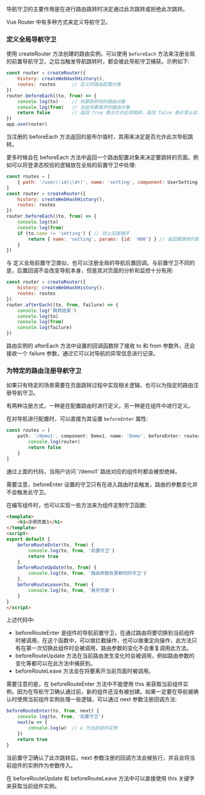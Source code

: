 
导航守卫的主要作用是在进行路由跳转时决定通过此次跳转或拒绝此次跳转。

Vue Router 中有多种方式来定义导航守卫。

### 定义全局导航守卫

使用 createRouter 方法创建的路由实例，可以使用 `beforeEach` 方法来注册全局的前置导航守卫，之后当触发导航跳转时，都会被此导航守卫捕获。示例如下:
```js
const router = createRouter({
    history: createWebHashHistory(),
    routes: routes      // 定义的路由配置对象
})
router.beforeEach((to, from) => {
    console.log(to)     // 将要跳转到的路由对象
    console.log(from)   // 当前将要离开的路由对象
    return false        // 返回 true 表示允许此将跳转，返回 false 表示禁止此次跳转
})
app.use(router)
```
当注册的 beforeEach 方法返回的是布尔值时，其用来决定是否允许此次导航跳转。

更多时候会在 beforeEach 方法中返回一个路由配置对象来决定要跳转的页面。例如可以将登录态校验的逻辑放在全局的前置守卫中处理:
```js
const routes = [
    { path: '/user/:id(\\d+)', name: 'setting', component: UserSetting, props: true }
]
const router = createRouter({
    history: createWebHashHistory(),
    routes: routes
})
router.beforeEach((to, from) => {
    console.log(to)
    console.log(from)
    if (to.name != 'setting') { // 防止无限循环
        return { name: 'setting', params: {id: '000'} } // 返回要跳转的路由
    }
})
```

与 定义全局前置守卫类似，也可以注册全局的导航后置回调。与前置守卫不同的是，后置回调不会改变导航本身，但是其对页面的分析和监控十分有用:
```js
const router = createRouter({
    history: createWebHashHistory(),
    routes: routes
})
router.afterEach((to, from, failure) => {
    console.log('跳转结束')
    console.log(to)
    console.log(from)
    console.log(failure)
})
```
路由实例的 afterEach 方法中设置的回调函数除了接收 to 和 from 参数外，还会接收一个 failure 参数，通过它可以对导航的异常信息进行记录。

### 为特定的路由注册导航守卫

如果只有特定的场景需要在页面跳转过程中实现相关逻辑，也可以为指定的路由注册导航守卫。

有两种注册方式，一种是在配置路由时进行定义，另一种是在组件中进行定义。

在对导航进行配置时，可以直接为其设置 `beforeEnter` 属性:
```js
const routes = [
    path: '/demo1', component: Demo1, name: 'Demo', beforeEnter: router => {
        console.log(router)
        return false
    }
]
```
通过上面的代码，当用户访问 '/demo1' 路由对应的组件时都会被拒绝掉。

需要注意，beforeEnter 设置的守卫只有在进入路由时会触发，路由的参数变化并不会触发此守卫。

在编写组件时，也可以实现一些方法来为组件定制守卫函数:
```html
<template>
    <h1>示例页面1</h1>
</template>
<script>
export default {
    beforeRouteEnter(to, from) {
        console.log(to, from, '前置守卫')
        return true
    },
    beforeRouteUpdate(to, from) {
        console.log(to, from, '路由参数有更新时的守卫')
    },
    beforeRouteLeave(to, from) {
        console.log(to, from, '离开页面')
    }
}
</script>
```
上述代码中:
- beforeRouteEnter 是组件的导航前置守卫，在通过路由将要切换到当前组件时被调用，在这个函数中，可以做拦截操作，也可以做重定向操作，此方法只有在第一次切换此组件时会被调用，路由参数的变化不会重复调用此方法。
- beforeRouteUpdate 方法在当前路由发生变化时会被调用，例如路由参数的变化等都可以在此方法中捕获到。
- beforeRouteLeave 方法会在将要离开当前页面时被调用。

需要注意的是，在 beforeRouteEnter 方法中不能使用 this 来获取当前组件实例，因为在导航守卫确认通过前，新的组件还没有被创建。如果一定要在导航被确认时使用当前组件实例处理一些逻辑，可以通过 next 参数注册回调方法:
```js
beforeRouteEnter(to, from, next) {
    console.log(to, from, '前置守卫')
    next(w => {
        console.log(w)  // w 为当前组件实例
    })
    return true
}
```
当前置守卫确认了此次跳转后，next 参数注册的回调方法会被执行，并且会将当前组件的实例作为参数传入。

在 beforeRouteUpdate 和 beforeRouteLeave 方法中可以直接使用 this 关键字来获取当前组件实例。